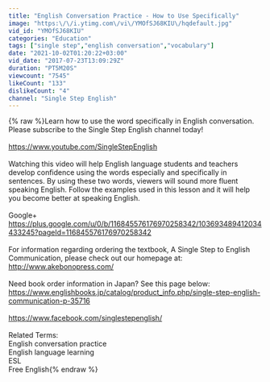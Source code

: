 ```yaml
---
title: "English Conversation Practice - How to Use Specifically"
image: "https:\/\/i.ytimg.com\/vi\/YMOfSJ68KIU\/hqdefault.jpg"
vid_id: "YMOfSJ68KIU"
categories: "Education"
tags: ["single step","english conversation","vocabulary"]
date: "2021-10-02T01:20:22+03:00"
vid_date: "2017-07-23T13:09:29Z"
duration: "PT5M20S"
viewcount: "7545"
likeCount: "133"
dislikeCount: "4"
channel: "Single Step English"
---
```

{% raw %}Learn how to use the word specifically in English conversation. <br />Please subscribe to the Single Step English channel today! <br /><br /><a rel="nofollow" target="blank" href="https://www.youtube.com/SingleStepEnglish">https://www.youtube.com/SingleStepEnglish</a><br /><br />Watching this video will help English language students and teachers develop confidence using the words especially and specifically in sentences. By using these two words, viewers will sound more fluent speaking English. Follow the examples used in this lesson and it will help you become better at speaking English. <br /><br />Google+ <br /><a rel="nofollow" target="blank" href="https://plus.google.com/u/0/b/116845576176970258342/103693489412034433245?pageId=116845576176970258342">https://plus.google.com/u/0/b/116845576176970258342/103693489412034433245?pageId=116845576176970258342</a><br /><br />For information regarding ordering the textbook, A Single Step to English Communication, please check out our homepage at:<br /><a rel="nofollow" target="blank" href="http://www.akebonopress.com/">http://www.akebonopress.com/</a><br /><br />Need book order information in Japan? See this page below:<br /><a rel="nofollow" target="blank" href="https://www.englishbooks.jp/catalog/product_info.php/single-step-english-communication-p-35716">https://www.englishbooks.jp/catalog/product_info.php/single-step-english-communication-p-35716</a><br /><br /><a rel="nofollow" target="blank" href="https://www.facebook.com/singlestepenglish/">https://www.facebook.com/singlestepenglish/</a><br /><br />Related Terms:<br />English conversation practice<br />English language learning<br />ESL<br />Free English{% endraw %}

